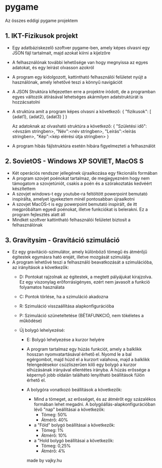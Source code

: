 # pygame
Az összes eddigi pygame projektem

## 1. IKT-Fizikusok projekt
- Egy adatbáziskezelő szoftver pygame-ben, amely képes olvasni egy JSON fájl tartalmait, majd azokat kiírni a kijelzőre
- A felhasználónak további lehetősége van hogy megnyissa az egyes adatokat, és egy leírást olvasson azokról
- A program egy kidolgozott, kattintható felhasználói felületet nyújt a használónak, amely lehetővé teszi a könnyű navigációt
- A JSON Struktúra kifejezetten erre a projektre íródott, de a programban egyes változók átírásával lehetséges akármilyen adatstruktúrát is hozzácsatolni
- A struktúra amit a program képes olvasni a következő:
  {
    "fizikusok": [
      {adat1}, {adat2}, {adat3}
    ]
  }

  Az adatoknak az olvasható struktúra a következő:
  {
    "Születési idő":<évszám stringben>,
    "Név":<név stringben>,
    "Leírás":<leírás stringben>,
    "Kép":<kép elérési útja stringben>
  }

- A program hibás fájlstruktúra esetén hibára figyelmezteti a felhasználót

## 2. SovietOS - Windows XP SOVIET, MacOS S
- Két operációs rendszer jellegének újraalkozása egy fikcionális formában
- A program szovjet poénokat tartalmaz, de megjegyezném hogy nem támogatom a szovjetúniót, csakis a poén és a szórakoztatás kedvéért készítettem
- A szovjet windows-t egy youtube-ra feltöltött powerpoint bemutató inspirálta, amelyet igyekeztem minél pontosabban újraalkotni
- A szovjet MacOS-t is egy powerpoint bemutató inspirált, de itt megpróbáltam egyedi poénokat, illetve funkciókat is belerakni. Ez a program fejlesztés alatt áll
- Mindkét szoftver kattintható felhasználói felületet biztosít a felhasználónak

## 3. Gravitysim - Gravitáció szimuláció
- Ez egy gravitáció-szimulátor, amely különböző tömegű és átmérőjű égitestek egymásra ható erejét, illetve mozgását szimulálja
- A program lehetővé teszi a felhasználó beavatkozását a szimulációba, az irányítások a következők:
    - D: Pontokat rajzolnak az égitestek, a megtett pályájukat kirajzolva. Ez egy viszonylag erőforrásigényes, ezért nem javasolt a funkció folyamatos használata
    - C: Pontok törlése, ha a szimuláció akadozna
    - R: Szimuláció visszaállítása alapkonfigurációba
    - P: Szimuláció szüneteltetése (BÉTAFUNKCIÓ, nem tökéletes a működése)
 
    - Új bolygó lehelyezésé:
        - E: Bolygó lehelyezése a kurzor helyére
        - A program tartalmaz egy húzás funkciót, amely a balklikk hosszan nyomvatartásával érhető el. Nyomd le a bal egérgombot, majd húzd el a kurzort valahova, majd a balklikk felengedésekor csúzliszerűen kilő            egy bolygó a kurzor elhúzásának irányával ellentétes irányba. A húzás erőssége a képernyő jobb oldalán található lenyitható beállítások fülön érhető el.
     
        - A bolygóra vonatkozó beállítások a következők:
            - Mind a tömeget, az erősséget, és az átmérőt egy százalékos formában lehet megadni. A bolygóállás-alapkonfigurációban lévő "nap" beállításai a következők:
              - Tömeg: 50%
              - Átmérő: 40%
            - a "Föld" bolygó beállításai a következők:
              - Tömeg: 1%
              - Átmérő: 10%
            - a "Hold bolygó beállításai a következők:
              - Tömeg: 0,25%
              - Átmérő: 4%
        

            made by vajky.hu

